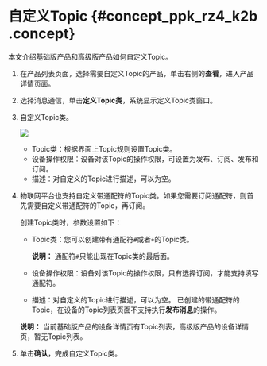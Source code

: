 # 自定义Topic {#concept_ppk_rz4_k2b .concept}

本文介绍基础版产品和高级版产品如何自定义Topic。

1.  在产品列表页面，选择需要自定义Topic的产品，单击右侧的**查看**，进入产品详情页面。
2.  选择消息通信，单击**定义Topic类**，系统显示定义Topic类窗口。
3.  自定义Topic类。

    ![](http://static-aliyun-doc.oss-cn-hangzhou.aliyuncs.com/assets/img/15450/7118_zh-CN.png)

    -   Topic类：根据界面上Topic规则设置Topic类。
    -   设备操作权限：设备对该Topic的操作权限，可设置为发布、订阅、发布和订阅。
    -   描述：对自定义的Topic进行描述，可以为空。
4.  物联网平台也支持自定义带通配符的Topic类。如果您需要订阅通配符，则首先需要自定义带通配符的Topic，再订阅。

    创建Topic类时，参数设置如下：

    -   Topic类：您可以创建带有通配符`#`或者`+`的Topic类。

        **说明：** 通配符`#`只能出现在Topic类的最后面。

    -   设备操作权限：设备对该Topic的操作权限，只有选择订阅，才能支持填写通配符。
    -   描述：对自定义的Topic进行描述，可以为空。
    已创建的带通配符的Topic，在设备的Topic列表页面不支持执行**发布消息**的操作。

    **说明：** 当前基础版产品的设备详情页有Topic列表，高级版产品的设备详情页，暂无Topic列表。

5.  单击**确认**，完成自定义Topic类。


